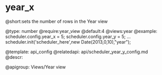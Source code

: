 year_x
=============
@short:sets the number of rows in the Year view
	

@type: number
@require:year_view
@default:4
@views:year
@example:
scheduler.config.year_x = 5;
scheduler.config.year_y = 5;
...
scheduler.init('scheduler_here',new Date(2013,0,10),"year");

@template:	api_config
@relatedapi:
	api/scheduler_year_y_config.md
@descr:

@apigroup: Views/Year view
